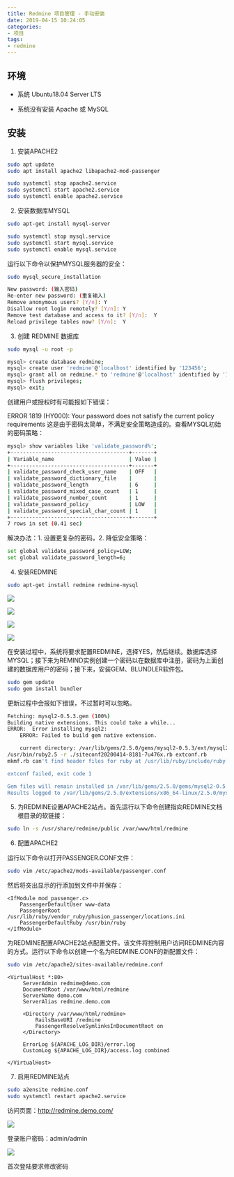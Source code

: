 ```yaml
---
title: Redmine 项目管理 - 手动安装
date: 2019-04-15 10:24:05
categories:
- 项目
tags:
- redmine
---
```


## 环境

- 系统 Ubuntu18.04 Server LTS

- 系统没有安装 Apache 或 MySQL

## 安装

1. 安装APACHE2

```sh
sudo apt update
sudo apt install apache2 libapache2-mod-passenger

sudo systemctl stop apache2.service
sudo systemctl start apache2.service
sudo systemctl enable apache2.service
```

2. 安装数据库MYSQL

```sh
sudo apt-get install mysql-server

sudo systemctl stop mysql.service
sudo systemctl start mysql.service
sudo systemctl enable mysql.service
```

运行以下命令以保护MYSQL服务器的安全：

```sh
sudo mysql_secure_installation         

New password: (输入密码)
Re-enter new password: (重复输入)
Remove anonymous users? [Y/n]: Y
Disallow root login remotely? [Y/n]: Y
Remove test database and access to it? [Y/n]:  Y
Reload privilege tables now? [Y/n]:  Y
```

3. 创建 REDMINE 数据库

```sh
sudo mysql -u root -p

mysql> create database redmine;
mysql> create user 'redmine'@'localhost' identified by '123456';
mysql> grant all on redmine.* to 'redmine'@'localhost' identified by '123456' with grant option;
mysql> flush privileges;
mysql> exit;
```

创建用户或授权时有可能报如下错误：

ERROR 1819 (HY000): Your password does not satisfy the current policy requirements
这是由于密码太简单，不满足安全策略造成的。查看MYSQL初始的密码策略：

```sh
mysql> show variables like 'validate_password%';
+--------------------------------------+-------+
| Variable_name                        | Value |
+--------------------------------------+-------+
| validate_password_check_user_name    | OFF   |
| validate_password_dictionary_file    |       |
| validate_password_length             | 6     |
| validate_password_mixed_case_count   | 1     |
| validate_password_number_count       | 1     |
| validate_password_policy             | LOW   |
| validate_password_special_char_count | 1     |
+--------------------------------------+-------+
7 rows in set (0.41 sec)
```

解决办法：1. 设置更复杂的密码，2. 降低安全策略：

```sh
set global validate_password_policy=LOW;
set global validate_password_length=6;
```

4. 安装REDMINE

```sh
sudo apt-get install redmine redmine-mysql
```

![](/images/npm-package-publish-01.webp)

![](/images/npm-package-publish-02.webp)

![](/images/npm-package-publish-03.webp)

![](/images/npm-package-publish-04.webp)

在安装过程中，系统将要求配置REDMINE，选择YES，然后继续。数据库选择MYSQL；接下来为REMIND实例创建一个密码以在数据库中注册，密码为上面创建的数据库用户的密码；接下来，安装GEM、BLUNDLER软件包。

```sh
sudo gem update
sudo gem install bundler
```

更新过程中会报如下错误，不过暂时可以忽略。

```sh
Fetching: mysql2-0.5.3.gem (100%)
Building native extensions. This could take a while...
ERROR:  Error installing mysql2:
    ERROR: Failed to build gem native extension.

    current directory: /var/lib/gems/2.5.0/gems/mysql2-0.5.3/ext/mysql2
/usr/bin/ruby2.5 -r ./siteconf20200414-8181-7u476x.rb extconf.rb
mkmf.rb can't find header files for ruby at /usr/lib/ruby/include/ruby.h

extconf failed, exit code 1

Gem files will remain installed in /var/lib/gems/2.5.0/gems/mysql2-0.5.3 for inspection.
Results logged to /var/lib/gems/2.5.0/extensions/x86_64-linux/2.5.0/mysql2-0.5.3/gem_make.out
```

5. 为REDMINE设置APACHE2站点。首先运行以下命令创建指向REDMINE文档根目录的软链接：

```sh
sudo ln -s /usr/share/redmine/public /var/www/html/redmine
```

6. 配置APACHE2

运行以下命令以打开PASSENGER.CONF文件：

```sh
sudo vim /etc/apache2/mods-available/passenger.conf
```

然后将突出显示的行添加到文件中并保存：

```
<IfModule mod_passenger.c>
    PassengerDefaultUser www-data
    PassengerRoot /usr/lib/ruby/vendor_ruby/phusion_passenger/locations.ini
    PassengerDefaultRuby /usr/bin/ruby
</IfModule>
```

为REDMINE配置APACHE2站点配置文件。该文件将控制用户访问REDMINE内容的方式。运行以下命令以创建一个名为REDMINE.CONF的新配置文件：

```sh
sudo vim /etc/apache2/sites-available/redmine.conf
```

```
<VirtualHost *:80>
     ServerAdmin redmime@demo.com
     DocumentRoot /var/www/html/redmine
     ServerName demo.com
     ServerAlias redmine.demo.com

     <Directory /var/www/html/redmine>
         RailsBaseURI /redmine
         PassengerResolveSymlinksInDocumentRoot on
     </Directory>

     ErrorLog ${APACHE_LOG_DIR}/error.log
     CustomLog ${APACHE_LOG_DIR}/access.log combined

</VirtualHost>
```

7. 启用REDMINE站点

```sh
sudo a2ensite redmine.conf
sudo systemctl restart apache2.service
```

访问页面：http://redmine.demo.com/

![](/images/npm-package-publish-05.webp)


登录账户密码：admin/admin

![](/images/npm-package-publish-06.webp)

首次登陆要求修改密码